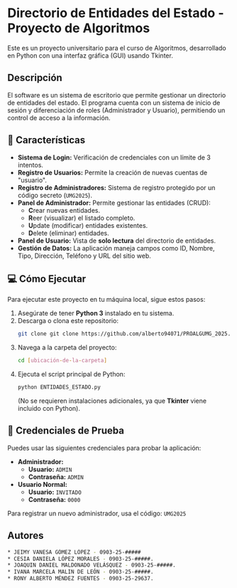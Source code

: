 # Directorio de Entidades del Estado - Proyecto de Algoritmos

Este es un proyecto universitario para el curso de Algoritmos, desarrollado en Python con una interfaz gráfica (GUI) usando Tkinter.

## Descripción

El software es un sistema de escritorio que permite gestionar un directorio de entidades del estado. El programa cuenta con un sistema de inicio de sesión y diferenciación de roles (Administrador y Usuario), permitiendo un control de acceso a la información.

## 🚀 Características

* **Sistema de Login:** Verificación de credenciales con un límite de 3 intentos.
* **Registro de Usuarios:** Permite la creación de nuevas cuentas de "usuario".
* **Registro de Administradores:** Sistema de registro protegido por un código secreto (`UMG2025`).
* **Panel de Administrador:** Permite gestionar las entidades (CRUD):
    * **C**rear nuevas entidades.
    * **R**eer (visualizar) el listado completo.
    * **U**pdate (modificar) entidades existentes.
    * **D**elete (eliminar) entidades.
* **Panel de Usuario:** Vista de **solo lectura** del directorio de entidades.
* **Gestión de Datos:** La aplicación maneja campos como ID, Nombre, Tipo, Dirección, Teléfono y URL del sitio web.

## 💻 Cómo Ejecutar

Para ejecutar este proyecto en tu máquina local, sigue estos pasos:

1.  Asegúrate de tener **Python 3** instalado en tu sistema.
2.  Descarga o clona este repositorio:
    ```bash
    git clone git clone https://github.com/alberto94071/PROALGUMG_2025.git
    ```
3.  Navega a la carpeta del proyecto:
    ```bash
    cd [ubicación-de-la-carpeta]
    ```
4.  Ejecuta el script principal de Python:
    ```bash
    python ENTIDADES_ESTADO.py
    ```
    (No se requieren instalaciones adicionales, ya que **Tkinter** viene incluido con Python).

## 🔑 Credenciales de Prueba

Puedes usar las siguientes credenciales para probar la aplicación:

* **Administrador:**
    * **Usuario:** `ADMIN`
    * **Contraseña:** `ADMIN`
* **Usuario Normal:**
    * **Usuario:** `INVITADO`
    * **Contraseña:** `0000`

Para registrar un nuevo administrador, usa el código: `UMG2025`

## Autores
 ```bash
* JEIMY VANESA GÓMEZ LÓPEZ - 0903-25-#####
* CESIA DANIELA LÓPEZ MORALES - 0903-25-#####.
* JOAQUIN DANIEL MALDONADO VELÁSQUEZ - 0903-25-#####.
* IVANA MARCELA MALIN DE LEÓN - 0903-25-#####.
* RONY ALBERTO MÉNDEZ FUENTES - 0903-25-29637.
```
